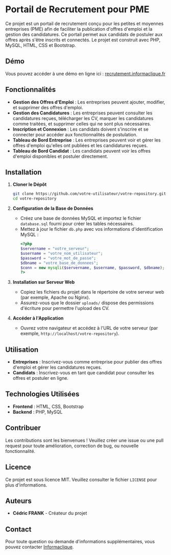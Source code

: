 # Portail de Recrutement pour PME

Ce projet est un portail de recrutement conçu pour les petites et moyennes entreprises (PME) afin de faciliter la publication d'offres d'emploi et la gestion des candidatures. Ce portail permet aux candidats de postuler aux offres après s'être inscrits et connectés. Le projet est construit avec PHP, MySQL, HTML, CSS et Bootstrap.

## Démo

Vous pouvez accéder à une démo en ligne ici : [recrutement.informaclique.fr](https://recrutement.informaclique.fr/)

## Fonctionnalités

- **Gestion des Offres d'Emploi** : Les entreprises peuvent ajouter, modifier, et supprimer des offres d'emploi.
- **Gestion des Candidatures** : Les entreprises peuvent consulter les candidatures reçues, télécharger les CV, marquer les candidatures comme traitées, et supprimer celles qui ne sont plus nécessaires.
- **Inscription et Connexion** : Les candidats doivent s'inscrire et se connecter pour accéder aux fonctionnalités de postulation.
- **Tableau de Bord Entreprise** : Les entreprises peuvent voir et gérer les offres d'emploi qu'elles ont publiées et les candidatures reçues.
- **Tableau de Bord Candidat** : Les candidats peuvent voir les offres d'emploi disponibles et postuler directement.

## Installation

1. **Cloner le Dépôt**

   ```sh
   git clone https://github.com/votre-utilisateur/votre-repository.git
   cd votre-repository
   ```

2. **Configuration de la Base de Données**
   - Créez une base de données MySQL et importez le fichier `database.sql` fourni pour créer les tables nécessaires.
   - Mettez à jour le fichier `db.php` avec vos informations d'identification MySQL :
     ```php
     <?php
     $servername = "votre_serveur";
     $username = "votre_nom_utilisateur";
     $password = "votre_mot_de_passe";
     $dbname = "votre_base_de_donnees";
     $conn = new mysqli($servername, $username, $password, $dbname);
     ?>
     ```

3. **Installation sur Serveur Web**
   - Copiez les fichiers du projet dans le répertoire de votre serveur web (par exemple, Apache ou Nginx).
   - Assurez-vous que le dossier `uploads/` dispose des permissions d'écriture pour permettre l'upload des CV.

4. **Accéder à l'Application**
   - Ouvrez votre navigateur et accédez à l'URL de votre serveur (par exemple, `http://localhost/votre-repository`).

## Utilisation

- **Entreprises** : Inscrivez-vous comme entreprise pour publier des offres d'emploi et gérer les candidatures reçues.
- **Candidats** : Inscrivez-vous en tant que candidat pour consulter les offres et postuler en ligne.

## Technologies Utilisées

- **Frontend** : HTML, CSS, Bootstrap
- **Backend** : PHP, MySQL

## Contribuer

Les contributions sont les bienvenues ! Veuillez créer une issue ou une pull request pour toute amélioration, correction de bug, ou nouvelle fonctionnalité.

## Licence

Ce projet est sous licence MIT. Veuillez consulter le fichier `LICENSE` pour plus d'informations.

## Auteurs

- **Cédric FRANK** - Créateur du projet

## Contact

Pour toute question ou demande d'informations supplémentaires, vous pouvez contacter [Informaclique](https://informaclique.fr/).
